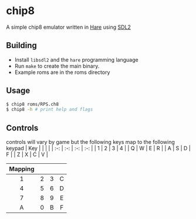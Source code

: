 # chip8
A simple chip8 emulator written in [Hare] using [SDL2]

[Hare]: https://harelang.org
[SDL2]: https://libsdl.org

## Building
* Install `libsdl2` and the `hare` programming language
* Run `make` to create the main binary.
* Example roms are in the roms directory

## Usage
```sh
$ chip8 roms/RPS.ch8
$ chip8 -h # print help and flags
```

## Controls
controls will vary by game but the following keys map to the following keypad
| Key |     |     |     |
| :-: | :-: | :-: | :-: |
| 1  | 2  | 3  | 4  |
| Q  | W  | E  | R  |
| A  | S  | D  | F  |
| Z  | X  | C  | V  |

| Mapping | |     |     |
| :-: | :-: | :-: | :-: |
| 1  | 2  | 3  | C  |
| 4  | 5  | 6  | D  |
| 7  | 8  | 9  | E  |
| A  | 0  | B  | F  |


